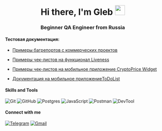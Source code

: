 <h1 align="center">Hi there, I'm Gleb
<img src="https://github.com/blackcater/blackcater/raw/main/images/Hi.gif" height="32"/></h1>
<h3 align="center">Beginner QA Engineer from Russia</h3>

<h4>Тестовая документация:</h4>
<ul>
<li><a href="https://docs.google.com/spreadsheets/d/1RytQwaAjqsZ6CpkPNSrjiy1AUOpWv7kqPVBUzzyh8jI/edit#gid=1226550170">Примеры багрепортов с коммерческих проектов</a><p></li>
<li><a href="https://docs.google.com/spreadsheets/d/1L-7hQLV9y3BPlXHWGT4LXwNdIPxgvZsygR-eNjs1L9A/edit#gid=1174300733">Примеры чек-листов на функционал Liveness</a><p></li>
<li><a href="https://docs.google.com/spreadsheets/d/1mw1ycPxpvSkUwhfb5x-UqXOBIWz2iz71JkEb4V_Iuac/edit#gid=0">Примеры чек-листов на мобильное приложение CryptoPrice Widget</a><p></li>
<li><a href="https://docs.google.com/spreadsheets/d/1Gh9GUAmxBOA16Ge2hjUiAfwBcoJ64p1roKD-3LKfXPk/edit#gid=305272380">Документация на мобильное приложениеToDoList</a></li>
</ul> 
<h4>Skills and Tools</h4><p>
  
![Git](https://img.shields.io/badge/git-414141.svg?style=for-the-badge&logo=git&logoColor=white)
![GitHub](https://img.shields.io/badge/github-414141.svg?style=for-the-badge&logo=github&logoColor=white)
![Postgres](https://img.shields.io/badge/postgres-414141.svg?style=for-the-badge&logo=postgresql&logoColor=white)
![JavaScript](https://img.shields.io/badge/javascript-414141.svg?style=for-the-badge&logo=javascript&logoColor=%23F7DF1E)
![Postman](https://img.shields.io/badge/Postman-414141?style=for-the-badge&logo=postman&logoColor=white)
![DevTool](https://img.shields.io/badge/-Devtools-414141?style=for-the-badge&logo=Chrome)

<h4>Connect with me</h4><p>
  
<a href="https://t.me/moshvoyska" target="_blank" rel="nofollow">![Telegram](https://img.shields.io/badge/Telegram-2CA5E0?style=for-the-badge&logo=telegram&logoColor=white)</a> <a href="mailto:voyagers16@gmail.com" rel="nofollow">![Gmail](https://img.shields.io/badge/Gmail-D14836?style=for-the-badge&logo=gmail&logoColor=white)</a>



